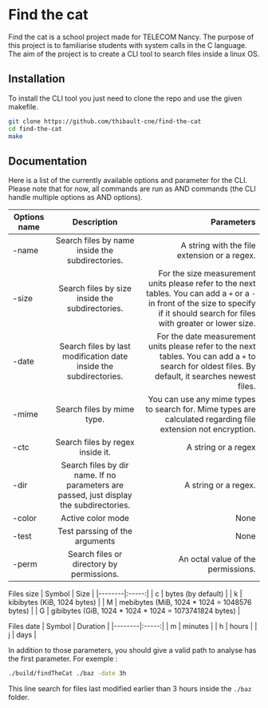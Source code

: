 # Find the cat

Find the cat is a school project made for TELECOM Nancy. The purpose of this project is to familiarise students with system calls in the C language.
The aim of the project is to create a CLI tool to search files inside a linux OS.

## Installation

To install the CLI tool you just need to clone the repo and use the given makefile.

```bash
git clone https://github.com/thibault-cne/find-the-cat
cd find-the-cat
make
```

## Documentation

Here is a list of the currently available options and parameter for the CLI. Please note that for now, all commands are run as AND commands (the CLI handle multiple options as AND options).

| Options name | Description | Parameters |
|----------|:-------------:|------:|
| -name | Search files by name inside the subdirectories. | A string with the file extension or a regex. |
| -size | Search files by size inside the subdirectories. | For the size measurement units please refer to the next tables. You can add a `+` or a `-` in front of the size to specify if it should search for files with greater or lower size. |
| -date | Search files by last modification date inside the subdirectories. | For the date measurement units please refer to the next tables. You can add a `+` to search for oldest files. By default, it searches newest files. |
| -mime | Search files by mime type. | You can use any mime types to search for. Mime types are calculated regarding file extension not encryption. |
| -ctc | Search files by regex inside it. | A string or a regex |
| -dir | Search files by dir name. If no parameters are passed, just display the subdirectories. | A string or a regex. |
| -color | Active color mode | None |
| -test | Test parssing of the arguments | None |
| -perm | Search files or directory by permissions. | An octal value of the permissions. |

Files size
| Symbol | Size |
|--------|:-----:|
| c | bytes (by default) |
| k | kibibytes (KiB, 1024 bytes) |
| M | mebibytes (MiB, 1024 * 1024 = 1048576 bytes) |
| G | gibibytes (GiB, 1024 \* 1024 \* 1024 = 1073741824 bytes) |

Files date
| Symbol | Duration |
|--------|:-----:|
| m | minutes |
| h | hours |
| j | days |

In addition to those parameters, you should give a valid path to analyse has the first parameter.
For exemple :

```bash
./build/findTheCat ./baz -date 3h
```

This line search for files last modified earlier than 3 hours inside the `./baz` folder.
